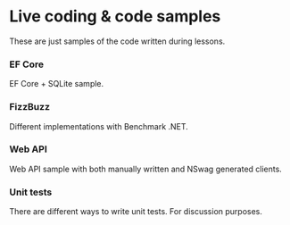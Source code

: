 # Live coding & code samples
These are just samples of the code written during lessons.

### EF Core
EF Core + SQLite sample.

### FizzBuzz
Different implementations with Benchmark .NET.

### Web API
Web API sample with both manually written and NSwag generated clients.

### Unit tests
There are different ways to write unit tests. For discussion purposes.